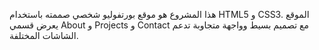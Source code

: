 هذا المشروع هو موقع بورتفوليو شخصي صممته باستخدام HTML5 و CSS3.
الموقع يعرض قسمي About و Projects و Contact مع تصميم بسيط وواجهة متجاوبة تدعم الشاشات المختلفة.
